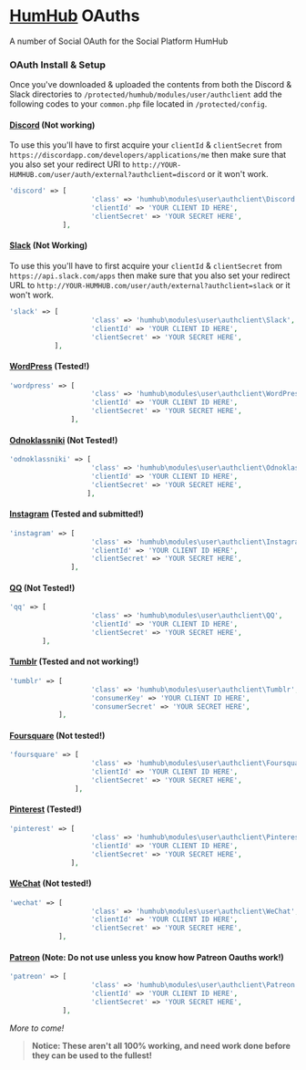 # [HumHub](https://humhub.org/en) OAuths
A number of Social OAuth for the Social Platform HumHub

### OAuth Install & Setup
Once you've downloaded & uploaded the contents from both the Discord & Slack directories to `/protected/humhub/modules/user/authclient` add the following codes to your `common.php` file located in `/protected/config`.

#### [Discord](/oauth/Discord) (Not working)
To use this you'll have to first acquire your `clientId` & `clientSecret` from `https://discordapp.com/developers/applications/me` then make sure that you also set your redirect URI to `http://YOUR-HUMHUB.com/user/auth/external?authclient=discord` or it won't work.

```php
'discord' => [
                    'class' => 'humhub\modules\user\authclient\Discord',
                    'clientId' => 'YOUR CLIENT ID HERE',
                    'clientSecret' => 'YOUR SECRET HERE',
             ],
```

#### [Slack](/oauth/Slack) (Not Working)
To use this you'll have to first acquire your `clientId` & `clientSecret` from `https://api.slack.com/apps` then make sure that you also set your redirect URL to `http://YOUR-HUMHUB.com/user/auth/external?authclient=slack` or it won't work.

```php
'slack' => [
                    'class' => 'humhub\modules\user\authclient\Slack',
                    'clientId' => 'YOUR CLIENT ID HERE',
                    'clientSecret' => 'YOUR SECRET HERE',
           ],
```

#### [WordPress](/oauth/WordPress) (Tested!)
```php
'wordpress' => [
                    'class' => 'humhub\modules\user\authclient\WordPress',
                    'clientId' => 'YOUR CLIENT ID HERE',
                    'clientSecret' => 'YOUR SECRET HERE',
               ],
```

#### [Odnoklassniki](/oauth/Odnoklassniki) (Not Tested!)
```php
'odnoklassniki' => [
                    'class' => 'humhub\modules\user\authclient\Odnoklassniki',
                    'clientId' => 'YOUR CLIENT ID HERE',
                    'clientSecret' => 'YOUR SECRET HERE',
                   ],
```

#### [Instagram](/oauth/Instagram) (Tested and submitted!)
```php
'instagram' => [
                    'class' => 'humhub\modules\user\authclient\Instagram',
                    'clientId' => 'YOUR CLIENT ID HERE',
                    'clientSecret' => 'YOUR SECRET HERE',
               ],
```

#### [QQ](/oauth/QQ) (Not Tested!)
```php
'qq' => [
                    'class' => 'humhub\modules\user\authclient\QQ',
                    'clientId' => 'YOUR CLIENT ID HERE',
                    'clientSecret' => 'YOUR SECRET HERE',
        ],
```

#### [Tumblr](/oauth/Tumblr) (Tested and not working!)
```php
'tumblr' => [
                    'class' => 'humhub\modules\user\authclient\Tumblr',
                    'consumerKey' => 'YOUR CLIENT ID HERE',
                    'consumerSecret' => 'YOUR SECRET HERE',
            ],
```

#### [Foursquare](/oauth/Foursquare) (Not tested!)
```php
'foursquare' => [
                    'class' => 'humhub\modules\user\authclient\Foursquare',
                    'clientId' => 'YOUR CLIENT ID HERE',
                    'clientSecret' => 'YOUR SECRET HERE',
                ],
```

#### [Pinterest](/oauth/Pinterest) (Tested!)
```php
'pinterest' => [
                    'class' => 'humhub\modules\user\authclient\Pinterest',
                    'clientId' => 'YOUR CLIENT ID HERE',
                    'clientSecret' => 'YOUR SECRET HERE',
               ],
```

#### [WeChat](/oauth/WeChat) (Not tested!)
```php
'wechat' => [
                    'class' => 'humhub\modules\user\authclient\WeChat',
                    'clientId' => 'YOUR CLIENT ID HERE',
                    'clientSecret' => 'YOUR SECRET HERE',
            ],
```

#### [Patreon](/oauth/Patreon) (Note: Do not use unless you know how Patreon Oauths work!)
```php
'patreon' => [
                    'class' => 'humhub\modules\user\authclient\Patreon',
                    'clientId' => 'YOUR CLIENT ID HERE',
                    'clientSecret' => 'YOUR SECRET HERE',
             ],
```

_More to come!_

> **Notice: These aren't all 100% working, and need work done before they can be used to the fullest!**
